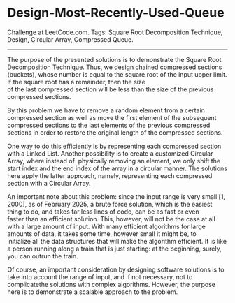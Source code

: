 # Design-Most-Recently-Used-Queue
Challenge at LeetCode.com. Tags: Square Root Decomposition Technique, Design, Circular Array, Compressed Queue.

--------------------------------------------------------------------------------------------------------------------------------------------------------------------------

The purpose of the presented solutions is to demonstrate the Square Root Decomposition Technique. Thus, we design chained compressed sections (buckets), whose number is equal to the square root of the input upper limit. If the square root has a remainder, then the size <br/>of the last compressed section will be less than the size of the previous compressed sections.

By this problem we have to remove a random element from a certain compressed section as well as move the first element of the subsequent compressed sections to the last elements of the previous compressed sections in order to restore the original length of the compressed sections.

One way to do this efficiently is by representing each compressed section with a Linked List. Another possibility is to create a customized Circular Array, where instead of  physically removing an element, we only shift the start index and the end index of the array in a circular manner. The solutions here apply the latter approach, namely, representing each compressed section with a Circular Array. 

An important note about this problem: since the input range is very small [1, 2000], as of February 2025, a brute force solution, which is the easiest thing to do, and takes far less lines of code, can be as fast or even faster than an efficient solution. This, however, will not be the case at all with a large amount of input. With many efficient algorithms for large amounts of data, it takes some time, however small it might be, to initialize all the data structures that will make the algorithm efficient. It is like a person running along a train that is just starting: at the beginning, surely, you can outrun the train. 

Of course, an important consideration by designing software solutions is to take into account the range of input, and if not necessary, not to complicatethe solutions with complex algorithms. However, the purpose here is to demonstrate a scalable approach to the problem. 
